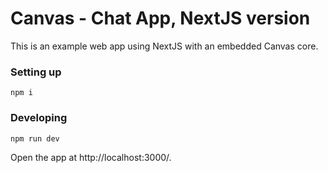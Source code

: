 # Canvas - Chat App, NextJS version

This is an example web app using NextJS with an embedded Canvas core.

### Setting up

```
npm i
```

### Developing

```
npm run dev
```

Open the app at http://localhost:3000/.
